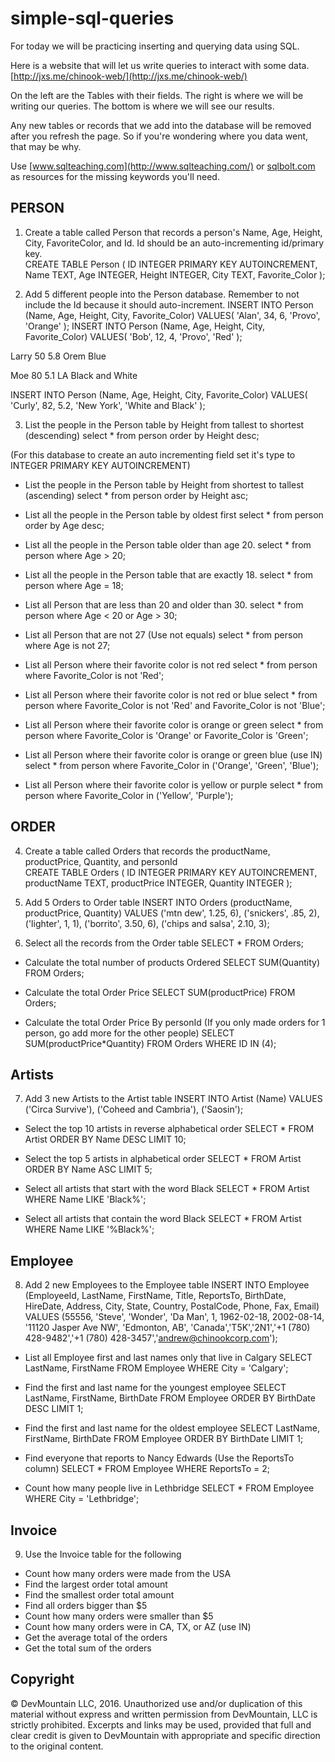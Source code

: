 # simple-sql-queries

For today we will be practicing inserting and querying data using SQL.

Here is a website that will let us write queries to interact with some data.  [http://jxs.me/chinook-web/](http://jxs.me/chinook-web/)

On the left are the Tables with their fields.  The right is where we will be writing our queries.  The bottom is where we will see our results.  

Any new tables or records that we add into the database will be removed after you refresh the page.  So if you're wondering where you data went, that may be why.

Use [www.sqlteaching.com](http://www.sqlteaching.com/) or [sqlbolt.com](http://sqlbolt.com/) as resources for the missing keywords you'll need.

## PERSON
1. Create a table called Person that records a person's Name, Age, Height, City, FavoriteColor, and Id.  Id should be an auto-incrementing id/primary key.  
  CREATE TABLE Person
   (
     ID INTEGER PRIMARY KEY AUTOINCREMENT,
     Name TEXT,
     Age INTEGER,
     Height INTEGER,
     City TEXT,
     Favorite_Color
   );

2. Add 5 different people into the Person database.  Remember to not include the Id because it should auto-increment.
  INSERT INTO Person (Name, Age, Height, City, Favorite_Color) VALUES(
    'Alan',
    34,
    6,
    'Provo',
    'Orange'
  );
  INSERT INTO Person (Name, Age, Height, City, Favorite_Color) VALUES(
   'Bob',
   12,
   4,
   'Provo',
   'Red'
 );

 Larry	50	5.8	Orem	Blue

 Moe	80	5.1	LA	Black and White

 INSERT INTO Person (Name, Age, Height, City, Favorite_Color) VALUES(
 'Curly',
 82,
 5.2,
 'New York',
 'White and Black'
);

3. List the people in the Person table by Height from tallest to shortest (descending)
select * from person order by Height desc;

(For this database to create an auto incrementing field set it's type to INTEGER PRIMARY KEY AUTOINCREMENT)

  * List the people in the Person table by Height from shortest to tallest (ascending)
  select * from person order by Height asc;

  * List all the people in the Person table by oldest first
  select * from person order by Age desc;

  * List all the people in the Person table older than age 20.
  select * from person where Age > 20;

  * List all the people in the Person table that are exactly 18.
  select * from person where Age = 18;

  * List all Person that are less than 20 and older than 30.
  select * from person where Age < 20 or Age > 30;

  * List all Person that are not 27 (Use not equals)
  select * from person where Age is not 27;

  * List all Person where their favorite color is not red
  select * from person where Favorite_Color is not 'Red';

  * List all Person where their favorite color is not red or blue
  select * from person where Favorite_Color is not 'Red' and Favorite_Color is not 'Blue';

  * List all Person where their favorite color is orange or green
  select * from person where Favorite_Color is 'Orange' or Favorite_Color is 'Green';

  * List all Person where their favorite color is orange or green blue (use IN)
  select * from person where Favorite_Color in ('Orange', 'Green', 'Blue');

  * List all Person where their favorite color is yellow or purple
  select * from person where Favorite_Color in ('Yellow', 'Purple');

## ORDER
4. Create a table called Orders that records the productName, productPrice, Quantity, and personId  
  CREATE TABLE Orders
     (
       ID INTEGER PRIMARY KEY AUTOINCREMENT,
       productName TEXT,
       productPrice INTEGER,
       Quantity INTEGER
     );

5. Add 5 Orders to Order table
  INSERT INTO Orders (productName, productPrice, Quantity)
  VALUES ('mtn dew', 1.25, 6),
         ('snickers', .85, 2),
         ('lighter', 1, 1),
         ('borrito', 3.50, 6),
         ('chips and salsa', 2.10, 3);

6. Select all the records from the Order table
  SELECT * FROM Orders;

  * Calculate the total number of products Ordered
    SELECT SUM(Quantity) FROM Orders;

  * Calculate the total Order Price
  SELECT SUM(productPrice) FROM Orders;

  * Calculate the total Order Price By personId (If you only made orders for 1 person, go add more for the other people)
  SELECT SUM(productPrice*Quantity) FROM Orders WHERE ID IN (4);

## Artists
7. Add 3 new Artists to the Artist table
INSERT INTO Artist (Name) VALUES
('Circa Survive'),
('Coheed and Cambria'),
('Saosin');

 * Select the top 10 artists in reverse alphabetical order
 SELECT * FROM Artist ORDER BY Name DESC LIMIT 10;

 * Select the top 5 artists in alphabetical order
 SELECT * FROM Artist ORDER BY Name ASC LIMIT 5;

 * Select all artists that start with the word Black
 SELECT * FROM Artist WHERE Name LIKE 'Black%';

 * Select all artists that contain the word Black
 SELECT * FROM Artist WHERE Name LIKE '%Black%';

## Employee
8. Add 2 new Employees to the Employee table
INSERT INTO Employee (EmployeeId, LastName, FirstName, Title, ReportsTo, BirthDate, HireDate, Address, City, State, Country, PostalCode, Phone, Fax, Email)
VALUES (55556, 'Steve', 'Wonder', 'Da Man',	1,	1962-02-18,	2002-08-14,	'11120 Jasper Ave NW',	'Edmonton, AB', 'Canada','T5K','2N1','+1 (780) 428-9482','+1 (780) 428-3457','andrew@chinookcorp.com');

* List all Employee first and last names only that live in Calgary
  SELECT LastName, FirstName FROM Employee WHERE City = 'Calgary';

* Find the first and last name for the youngest employee
SELECT LastName, FirstName, BirthDate FROM Employee ORDER BY BirthDate DESC LIMIT 1;

* Find the first and last name for the oldest employee
SELECT LastName, FirstName, BirthDate FROM Employee ORDER BY BirthDate LIMIT 1;

* Find everyone that reports to Nancy Edwards (Use the ReportsTo column)
SELECT * FROM Employee WHERE ReportsTo = 2;

* Count how many people live in Lethbridge
SELECT * FROM Employee WHERE City = 'Lethbridge';

## Invoice
9. Use the Invoice table for the following

* Count how many orders were made from the USA
* Find the largest order total amount
* Find the smallest order total amount
* Find all orders bigger than $5
* Count how many orders were smaller than $5
* Count how many orders were in CA, TX, or AZ (use IN)
* Get the average total of the orders
* Get the total sum of the orders


## Copyright

© DevMountain LLC, 2016. Unauthorized use and/or duplication of this material without express and written permission from DevMountain, LLC is strictly prohibited. Excerpts and links may be used, provided that full and clear credit is given to DevMountain with appropriate and specific direction to the original content.
